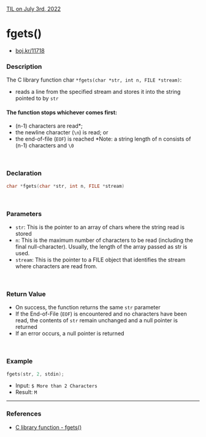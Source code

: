 [TIL on July 3rd, 2022](../../TIL/2022/07/07-03-2022.md)
# **fgets()**
- [boj.kr/11718](../../Problem%20Solving/boj/File%20input%20and%20output/11718-07-03-2022.cpp)

### Description
The C library function char `*fgets(char *str, int n, FILE *stream)`:
- reads a line from the specified stream and stores it into the string pointed to by `str`

#### The function stops whichever comes first:
- (n-1) characters are read*;
- the newline character (`\n`) is read; or
- the end-of-file (`EOF`) is reached
  *Note: a string length of n consists of (n-1) characters and `\0`

<br>

### Declaration
```cpp
char *fgets(char *str, int n, FILE *stream)
```

<br>

### Parameters
- `str`: This is the pointer to an array of chars where the string read is stored
- `n`: This is the maximum number of characters to be read (including the final null-character). Usually, the length of the array passed as str is used.
- `stream`: This is the pointer to a FILE object that identifies the stream where characters are read from.

<br>

### Return Value
- On success, the function returns the same `str` parameter
- If the End-of-File (`EOF`) is encountered and no characters have been read, the contents of `str` remain unchanged and a null pointer is returned
- If an error occurs, a null pointer is returned

<br>

### Example
```cpp
fgets(str, 2, stdin);
```
- Input: `$ More than 2 Characters`
- Result: `M`
___

### References
- [C library function - fgets()](https://www.tutorialspoint.com/c_standard_library/c_function_fgets.htm)